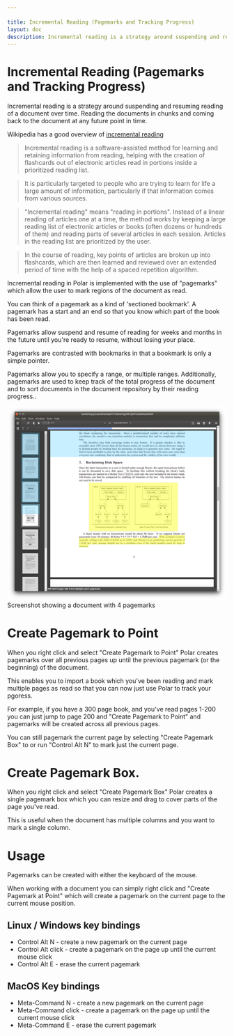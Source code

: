 ```yaml
---

title: Incremental Reading (Pagemarks and Tracking Progress)
layout: doc
description: Incremental reading is a strategy around suspending and resuming reading of a document over time to track progress using a a 'pagemark.' 
---
```


# Incremental Reading (Pagemarks and Tracking Progress)

Incremental reading is a strategy around suspending and resuming reading of a
document over time.  Reading the documents in chunks and coming back to the 
document at any future point in time.

Wikipedia has a good overview of
<a href="https://en.wikipedia.org/wiki/Incremental_reading">incremental reading</a>

> Incremental reading is a software-assisted method for learning and retaining information from reading, helping with the creation of flashcards out of electronic articles read in portions inside a prioritized reading list.

> It is particularly targeted to people who are trying to learn for life a large amount of information, particularly if that information comes from various sources.

> "Incremental reading" means "reading in portions". Instead of a linear reading of articles one at a time, the method works by keeping a large reading list of electronic articles or books (often dozens or hundreds of them) and reading parts of several articles in each session. Articles in the reading list are prioritized by the user.

> In the course of reading, key points of articles are broken up into flashcards, which are then learned and reviewed over an extended period of time with the help of a spaced repetition algorithm.

Incremental reading in Polar is implemented with the use of "pagemarks" which
allow the user to mark regions of the document as read.

You can think of a pagemark as a kind of 'sectioned bookmark'.  A pagemark 
has a start and an end so that you know which part of the book has been read.

Pagemarks allow suspend and resume of reading for weeks and months in
the future until you're ready to resume, without losing your place.

Pagemarks are contrasted with bookmarks in that a bookmark is only a simple
pointer.

Pagemarks allow you to specify a range, or multiple ranges.  Additionally,
pagemarks are used to keep track of the total progress of the document and to
sort documents in the document repository by their reading progress..

<img class="img-fluid" src="./assets/screenshots/annotations-shadow.png">

<div class="text-center">Screenshot showing a document with 4 pagemarks</div>

# Create Pagemark to Point

When you right click and select "Create Pagemark to Point" Polar creates 
pagemarks over all previous pages up until the previous pagemark (or the 
beginning) of the document.

This enables you to import a book which you've been reading and mark multiple
pages as read so that you can now just use Polar to track your pgoress.

For example, if you have a 300 page book, and you've read pages 1-200 you can 
just jump to page 200 and "Create Pagemark to Point" and pagemarks will be
created across all previous pages.

You can still pagemark the current page by selecting "Create Pagemark Box" to 
or run "Control Alt N" to mark just the current page.  

# Create Pagemark Box.

When you right click and select "Create Pagemark Box" Polar creates a single
pagemark box which you can resize and drag to cover parts of the page you've
read.

This is useful when the document has multiple columns and you want to mark a 
single column. 

# Usage

Pagemarks can be created with either the keyboard of the mouse.

When working with a document you can simply right click and "Create Pagemark at
Point" which will create a pagemark on the current page to the current mouse
position.

## Linux / Windows key bindings

 - Control Alt N - create a new pagemark on the current page
 - Control Alt click - create a pagemark on the page up until the current mouse click
 - Control Alt E - erase the current pagemark

## MacOS Key bindings

 - Meta-Command N - create a new pagemark on the current page
 - Meta-Command click - create a pagemark on the page up until the current mouse click
 - Meta-Command E - erase the current pagemark
